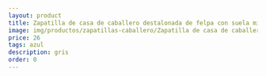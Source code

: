 ```yaml
---
layout: product
title: Zapatilla de casa de caballero destalonada de felpa con suela microporosa 1
image: img/productos/zapatillas-caballero/Zapatilla de casa de caballero destalonada de felpa con suela microporosa 1=26 =azul =gris.webp
price: 26 
tags: azul 
description: gris
order: 0
---
```

